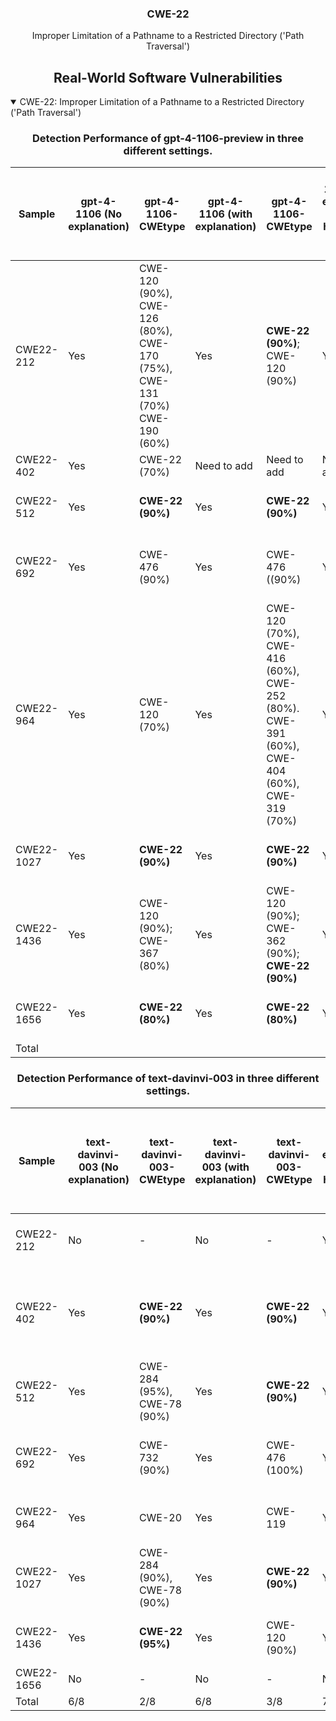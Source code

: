 <p align="center">
  </a>
  <h3 align="center">CWE-22</a></h3>
  <p align="center">
    Improper Limitation of a Pathname to a Restricted Directory ('Path Traversal')
  </p>
</p>
<div align="center">

## Real-World Software Vulnerabilities

</div>

<details open="open">
<summary>CWE-22: Improper Limitation of a Pathname to a Restricted Directory ('Path Traversal')</summary>

<h3>
    <b>
        <div align="center">
            Detection Performance of gpt-4-1106-preview in three different settings. 
        </div>
    </b>
</h3>
  
<div align="center">

|  Sample   |  gpt-4-1106 (No explanation) | gpt-4-1106-CWEtype  | gpt-4-1106 (with explanation)  | gpt-4-1106-CWEtype  | gpt-4-1106 (with explanation and highlighted code segment) | gpt-4-1106-CWEtype |
|-----------|------------------------|---------------------|-----------------------------|---------------------------|-----------------------------------|-------------------|
|  CWE22-212  |  Yes  |  CWE-120 (90%), CWE-126 (80%), CWE-170 (75%), CWE-131 (70%) CWE-190 (60%)  |  Yes  |  **CWE-22 (90%)**; CWE-120 (90%)  |  Yes  |  CWE-120 (90%); **CWE-22 (80%);  code: Maybe** |
|  CWE22-402  |  Yes  |  CWE-22 (70%)  |  Need to add  |  Need to add  |  Need to add  |  Need to add|
|  CWE22-512  |  Yes  |  **CWE-22 (90%)**  |  Yes  |  **CWE-22 (90%)**  |  Yes  |  **CWE-22 (90%); code: Yes (3/3)**  |
|  CWE22-692  |  Yes  | CWE-476 (90%)  | Yes  |  CWE-476 ((90%)  | Yes  | CWE-476 (90%); **code: Yes (2/2)**  |
|  CWE22-964  |  Yes  | CWE-120 (70%)  | Yes  | CWE-120 (70%), CWE-416 (60%), CWE-252 (80%). CWE-391 (60%), CWE-404 (60%), CWE-319 (70%) | Yes  | CWE-120 (90%); code: No  |
|  CWE22-1027 |  Yes  |  **CWE-22 (90%)**  |  Yes  | **CWE-22 (90%)**  | Yes  | **CWE-22 (90%) code: Yes (4/4)**  |  
|  CWE22-1436 |  Yes  | CWE- 120 (90%); CWE-367 (80%)  |  Yes  |  CWE-120 (90%); CWE-362 (90%); **CWE-22 (90%)** | Yes  | CWE-120 (90%); CWE-367 (80%) **code: Yes (1/1)**  |  
|  CWE22-1656 |  Yes  |  **CWE-22 (80%)**  |  Yes  |  **CWE-22 (80%)**  |  Yes  |  **CWE-22 (90%); code: Yes (1/1)**  |  
|  Total      |  |  |  |  |  |  |

</div>

<h3>
    <b>
        <div align="center">
            Detection Performance of text-davinvi-003 in three different settings.
        </div>
    </b>
</h3>

<div align="center">

|  Sample   |  text-davinvi-003 (No explanation) | text-davinvi-003-CWEtype  | text-davinvi-003 (with explanation)  | text-davinvi-003-CWEtype  | text-davinvi-003 (with explanation and highlighted code segment) | text-davinvi-003-CWEtype |
|-----------|------------------------|---------------------|-----------------------------|---------------------------|-----------------------------------|-------------------|
|  CWE22-212  |  No  |  -  | No  |  -  |  Yes  |  CWE-119 (90%);  code: No  |
|  CWE22-402  |  Yes  |  **CWE-22 (90%)**  |  Yes  |  **CWE-22 (90%)**  |  Yes  |  CWE-119; code:No (adds strncpy instead of strcpy|
| CWE22-512 |  Yes  |  CWE-284 (95%),  CWE-78 (90%)  | Yes  |  **CWE-22 (90%)**  | Yes  | **CWE-22 (90%);  code: Yes (1/4)**  |
| CWE22-692 |  Yes  | CWE-732 (90%)  |  Yes  | CWE-476 (100%)  |  Yes  |  CWE-476 (95%); **code: yes (1/2)**  |
| CWE22-964 |  Yes  | CWE-20  |  Yes |  CWE-119  | Yes  | CWE-120 (95%); code: No|
| CWE22-1027|  Yes  | CWE-284 (90%), CWE-78 (90%)  | Yes  | **CWE-22 (90%)**  | Yes | **CWE-22 (90%); code: Yes (1/4)**  | 
| CWE22-1436| Yes  | **CWE-22 (95%)**  |  Yes  |  CWE-120 (90%)  | Yes  |  **CWE-22 (95%) code: yes (1/1)**|  
| CWE22-1656|  No  |  -  |  No  |  -  |  No  |  -  |  
| Total     |  6/8  |  2/8  |  6/8  |  3/8  |  7/8  |  3/8  |
</div>
</details>
